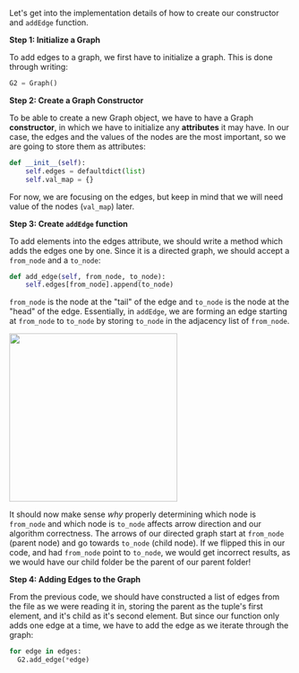 <!--title={Initializing the Graph: Adding the Edges Explained}-->

<!--badges={Python:15,Algorithms:30}-->

<!--concepts={directedGraphs, introToGraphs, useOfGraphs}-->

Let's get into the implementation details of how to create our constructor and `addEdge` function.

**Step 1: Initialize a Graph**

To add edges to a graph, we first have to initialize a graph. This is done through writing:

```python
G2 = Graph()
```

**Step 2: Create a Graph Constructor**

To be able to create a new Graph object, we have to have a Graph **constructor**, in which we have to initialize any **attributes** it may have. In our case, the edges and the values of the nodes are the most important, so we are going to store them as attributes:

```python
def __init__(self):
	self.edges = defaultdict(list)
	self.val_map = {}
```

For now, we are focusing on the edges, but keep in mind that we will need value of the nodes (`val_map`) later.

**Step 3: Create `addEdge` function**

To add elements into the edges attribute, we should write a method which adds the edges one by one. Since it is a directed graph, we should accept a `from_node` and a `to_node`:

```python
def add_edge(self, from_node, to_node):
	self.edges[from_node].append(to_node)
```

`from_node` is the node at the "tail" of the edge and `to_node` is the node at the "head" of the edge. Essentially, in `addEdge`, we are forming an edge starting at `from_node` to `to_node` by storing `to_node` in the adjacency list of `from_node`.

<img src = "https://i.imgur.com/g5fm16o.jpg" width = "300px"/>

It should now make sense *why* properly determining which node is `from_node` and which node is `to_node` affects arrow direction and our algorithm correctness. The arrows of our directed graph start at `from_node` (parent node) and go towards `to_node` (child node). If we flipped this in our code, and had `from_node` point to `to_node`, we would get incorrect results, as we would have our child folder be the parent of our parent folder! 

**Step 4: Adding Edges to the Graph**

From the previous code, we should have constructed a list of edges from the file as we were reading it in, storing the parent as the tuple's first element, and it's child as it's second element. But since our function only adds one edge at a time, we have to add the edge as we iterate through the graph:

```python
for edge in edges:
  G2.add_edge(*edge)
```
